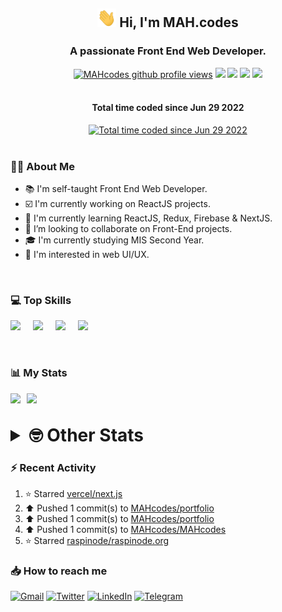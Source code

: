 <h2 align="center"><img src="./Hi.gif" width="30px" height="30px"> Hi, I'm MAH.codes</h2>

<h3 align="center">A passionate Front End Web Developer.</h3>

<div align="center">
  <a href="#"><img src="https://komarev.com/ghpvc/?username=MAHcodes&style=for-the-badge&color=FBA733" alt="MAHcodes github profile views" /></a>
  <a href="https://www.linux.org"><img src="https://img.shields.io/badge/OS-Linux-e06c75?style=for-the-badge&logo=linux" /></a>
	<a href="https://archlinux.org"><img src="https://img.shields.io/badge/DISTRO-Arch-56b6c2?style=for-the-badge&logo=arch-linux" /></a>
	<a href="https://dwm.suckless.org"><img src="https://img.shields.io/badge/WM-DWM-005577?style=for-the-badge&logo=dwm" /></a>
	<a href="https://neovim.io"><img src="https://img.shields.io/badge/IDE-Neovim-98c379?style=for-the-badge&logo=neovim" /></a>
</div>

<br>

<div align="center">
<h4>Total time coded since Jun 29 2022</h4>
<a href="https://wakatime.com/@44eeab2c-51f5-4574-a918-82e5b17d9c49"><img src="https://wakatime.com/badge/user/44eeab2c-51f5-4574-a918-82e5b17d9c49.svg?style=for-the-badge" alt="Total time coded since Jun 29 2022" /></a></div>
<br>

### :man_technologist: About Me

- :books: I'm self-taught Front End Web Developer.
- :ballot_box_with_check: I'm currently working on ReactJS projects.
- :dart: I'm currently learning ReactJS, Redux, Firebase & NextJS.
- :eyes: I’m looking to collaborate on Front-End projects.
- :mortar_board: I'm currently studying MIS Second Year.
- :art: I'm interested in web UI/UX.

<br>

### :computer: Top Skills

<div style="display:flex;">
<img width ='36px' src ='https://raw.githubusercontent.com/rahulbanerjee26/githubAboutMeGenerator/main/icons/html.svg' />
<img width ='36px' src ='https://raw.githubusercontent.com/rahulbanerjee26/githubAboutMeGenerator/main/icons/css.svg' />
<img width ='36px' src ='https://raw.githubusercontent.com/rahulbanerjee26/githubAboutMeGenerator/main/icons/javascript.svg' />
<img width ='36px' src ='https://raw.githubusercontent.com/rahulbanerjee26/githubAboutMeGenerator/main/icons/reactjs.svg' />
</div>

<br>
<br>

### :bar_chart: My Stats

<img src="https://github-readme-stats.vercel.app/api?username=MAHcodes&show_icons=true&locale=en" width="49%" /><span style="display:inline-block;width:2%"></span><img src="https://github-readme-streak-stats.herokuapp.com/?user=MAHcodes&" width="49%" />

<br>

<details>
<summary style="font-size: 1.75rem; font-weight: bold;"><strong style="font-size: 1.75rem; font-weight: bold;"> 🤓 Other Stats </strong></summary>
<br>

<!--START_SECTION:waka-->
![Lines of code](https://img.shields.io/badge/From%20Hello%20World%20I%27ve%20Written-249%20Thousand%20lines%20of%20code-blue)

**🐱 My GitHub Data** 

> 🏆 1,167 Contributions in the Year 2022
 > 
> 📦 343.0 kB Used in GitHub's Storage 
 > 
> 💼 Opted to Hire
 > 
> 📜 25 Public Repositories 
 > 
> 🔑 7 Private Repositories  
 > 
**I'm a Night 🦉** 

```text
🌞 Morning    152 commits    ███░░░░░░░░░░░░░░░░░░░░░░   14.57% 
🌆 Daytime    261 commits    ██████░░░░░░░░░░░░░░░░░░░   25.02% 
🌃 Evening    405 commits    █████████░░░░░░░░░░░░░░░░   38.83% 
🌙 Night      225 commits    █████░░░░░░░░░░░░░░░░░░░░   21.57%

```
📅 **I'm Most Productive on Sunday** 

```text
Monday       176 commits    ████░░░░░░░░░░░░░░░░░░░░░   16.87% 
Tuesday      153 commits    ███░░░░░░░░░░░░░░░░░░░░░░   14.67% 
Wednesday    128 commits    ███░░░░░░░░░░░░░░░░░░░░░░   12.27% 
Thursday     131 commits    ███░░░░░░░░░░░░░░░░░░░░░░   12.56% 
Friday       109 commits    ██░░░░░░░░░░░░░░░░░░░░░░░   10.45% 
Saturday     169 commits    ████░░░░░░░░░░░░░░░░░░░░░   16.2% 
Sunday       177 commits    ████░░░░░░░░░░░░░░░░░░░░░   16.97%

```


📊 **This Week I Spent My Time On** 

```text
⌚︎ Time Zone: Asia/Beirut

💬 Programming Languages: 
TypeScript               6 hrs 35 mins       ███████████░░░░░░░░░░░░░░   45.71% 
Lua                      3 hrs 18 mins       █████░░░░░░░░░░░░░░░░░░░░   22.98% 
JavaScript               1 hr 34 mins        ██░░░░░░░░░░░░░░░░░░░░░░░   10.95% 
CSS                      52 mins             █░░░░░░░░░░░░░░░░░░░░░░░░   6.03% 
Other                    26 mins             ░░░░░░░░░░░░░░░░░░░░░░░░░   3.01%

🔥 Editors: 
Neovim                   14 hrs 25 mins      █████████████████████████   100.0%

🐱‍💻 Projects: 
eeveelution              5 hrs 22 mins       █████████░░░░░░░░░░░░░░░░   37.28% 
dotfiles                 3 hrs 10 mins       █████░░░░░░░░░░░░░░░░░░░░   22.0% 
canadiansouq.com         1 hr 54 mins        ███░░░░░░░░░░░░░░░░░░░░░░   13.18% 
lunarvim.org             1 hr 44 mins        ███░░░░░░░░░░░░░░░░░░░░░░   12.06% 
Unknown Project          1 hr 8 mins         ██░░░░░░░░░░░░░░░░░░░░░░░   7.88%

💻 Operating System: 
Linux                    14 hrs 25 mins      █████████████████████████   100.0%

```

**I Mostly Code in JavaScript** 

```text
JavaScript               15 repos            ██████████████░░░░░░░░░░░   55.56% 
Python                   3 repos             ██░░░░░░░░░░░░░░░░░░░░░░░   11.11% 
CSS                      2 repos             █░░░░░░░░░░░░░░░░░░░░░░░░   7.41% 
TypeScript               2 repos             █░░░░░░░░░░░░░░░░░░░░░░░░   7.41% 
HTML                     1 repo              █░░░░░░░░░░░░░░░░░░░░░░░░   3.7%

```



 Last Updated on 17/12/2022 18:41:22 UTC
<!--END_SECTION:waka-->

</details>

### :zap: Recent Activity

<!--RECENT_ACTIVITY:start-->
1. ⭐ Starred [vercel/next.js](https://github.com/vercel/next.js)
2. ⬆️ Pushed 1 commit(s) to [MAHcodes/portfolio](https://github.com/MAHcodes/portfolio)
3. ⬆️ Pushed 1 commit(s) to [MAHcodes/portfolio](https://github.com/MAHcodes/portfolio)
4. ⬆️ Pushed 1 commit(s) to [MAHcodes/MAHcodes](https://github.com/MAHcodes/MAHcodes)
5. ⭐ Starred [raspinode/raspinode.org](https://github.com/raspinode/raspinode.org)
<!--RECENT_ACTIVITY:end-->

### :inbox_tray: How to reach me

[![Gmail](https://img.shields.io/badge/Gmail-D14836?style=for-the-badge&logo=gmail&logoColor=white)](mailto:mhmdalihsen102@gmail.com)
[![Twitter](https://img.shields.io/badge/Twitter-1DA1F2?style=for-the-badge&logo=twitter&logoColor=white)](https://twitter.com/MhmdAliHsen)
[![LinkedIn](https://img.shields.io/badge/LinkedIn-0077B5?style=for-the-badge&logo=linkedin&logoColor=white)](https://www.linkedin.com/in/mah-codes-66b0671b7/)
[![Telegram](https://img.shields.io/badge/Telegram-2CA5E0?style=for-the-badge&logo=telegram&logoColor=white&bgColor=black)](https://t.me/mhmdalihsen)
